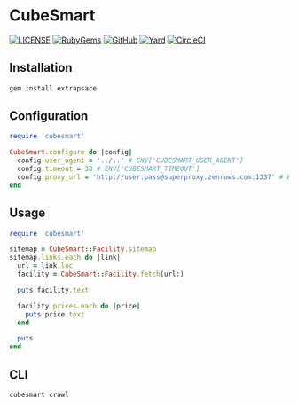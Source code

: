 # CubeSmart

[![LICENSE](https://img.shields.io/badge/license-MIT-blue.svg)](https://github.com/ksylvest/cubesmart/blob/main/LICENSE)
[![RubyGems](https://img.shields.io/gem/v/cubesmart)](https://rubygems.org/gems/cubesmart)
[![GitHub](https://img.shields.io/badge/github-repo-blue.svg)](https://github.com/ksylvest/cubesmart)
[![Yard](https://img.shields.io/badge/docs-site-blue.svg)](https://cubesmart.ksylvest.com)
[![CircleCI](https://img.shields.io/circleci/build/github/ksylvest/cubesmart)](https://circleci.com/gh/ksylvest/cubesmart)

## Installation

```bash
gem install extrapsace
```

## Configuration

```ruby
require 'cubesmart'

CubeSmart.configure do |config|
  config.user_agent = '../..' # ENV['CUBESMART_USER_AGENT']
  config.timeout = 30 # ENV['CUBESMART_TIMEOUT']
  config.proxy_url = 'http://user:pass@superproxy.zenrows.com:1337' # ENV['CUBESMART_PROXY_URL']
end
```

## Usage

```ruby
require 'cubesmart'

sitemap = CubeSmart::Facility.sitemap
sitemap.links.each do |link|
  url = link.loc
  facility = CubeSmart::Facility.fetch(url:)

  puts facility.text

  facility.prices.each do |price|
    puts price.text
  end

  puts
end
```

## CLI

```bash
cubesmart crawl
```
